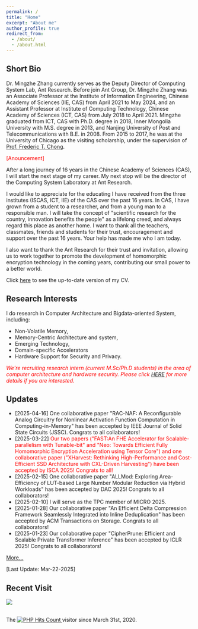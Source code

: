 ```yaml
---
permalink: /
title: "Home"
excerpt: "About me"
author_profile: true
redirect_from: 
  - /about/
  - /about.html
---
```


## Short Bio
Dr. Mingzhe Zhang currently serves as the Deputy Director of Computing System Lab, Ant Research. Before join Ant Group, Dr. Mingzhe Zhang was an Associate Professor at the Institute of Information Engineering, Chinese Academy of Sciences (IIE, CAS) from April 2021 to May 2024, and an Assistant Professor at Institute of Computing Technology, Chinese Academy of Sciences (ICT, CAS) from July 2018 to April 2021. Mingzhe graduated from ICT, CAS with Ph.D. degree in 2018, Inner Mongolia University with M.S. degree in 2013, and Nanjing University of Post and Telecommunications with B.E. in 2008. From 2015 to 2017, he was at the University of Chicago as the visiting scholarship, under the supervision of [Prof. Frederic T. Chong](http://people.cs.uchicago.edu/~ftchong/). 

<font color="#FF0000">[Anouncement]</font> 

After a long journey of 16 years in the Chinese Academy of Sciences (CAS), I will start the next stage of my career. My next stop will be the director of the Computing System Laboratory at Ant Research. 

I would like to appreciate for the educating I have received from the three institutes (ISCAS, ICT, IIE) of the CAS over the past 16 years. In CAS, I have grown from a student to a researcher, and from a young man to a responsible man. I will take the concept of "scientific research for the country, innovation benefits the people" as a lifelong creed, and always regard this place as another home. I want to thank all the teachers, classmates, friends and students for their trust, encouragement and support over the past 16 years. Your help has made me who I am today.

I also want to thank the Ant Research for their trust and invitation, allowing us to work together to promote the development of homomorphic encryption technology in the coming years, contributing our small power to a better world.

Click [here](../pages/cv) to see the up-to-date version of my CV.


## Research Interests
I do research in Computer Architecture and Bigdata-oriented System, including:

- Non-Volatile Memory,
- Memory-Centric Architecture and system,
- Emerging Technology,
- Domain-specific Accelerators
- Hardware Support for Security and Privacy.

<font color="#FF0000"><i>We're recruiting research intern (current M.Sc/Ph.D students) in the area of computer architecture and hardware security. Please click <a href="../pages/recruiting">HERE</a> for more details if you are interested.</i></font>

## Updates

+ [2025-04-16] One collaborative paper "RAC-NAF: A Reconfigurable Analog Circuitry for Nonlinear Activation Function Computation in Computing-in-Memory" has been accepted by IEEE Journal of Solid State Circuits (JSSC). Congrats to all collaborators!
+ [2025-03-22] <font color="#FF0000">Our two papers ("FAST:An FHE Accelerator for Scalable-parallelism with Tunable-bit" and "Neo: Towards Efficient Fully Homomorphic Encryption Acceleration using Tensor Core") and one collaborative paper ("XHarvest: Rethinking High-Performance and Cost-Efficient SSD Architecture with CXL-Driven Harvesting") have been accepted by ISCA 2025! Congrats to all!</font>
+ [2025-02-15] One collaborative paper "ALLMod: Exploring Area-Efficiency of LUT-based Large Number Modular Reduction via Hybrid Workloads" has been accepted by DAC 2025! Congrats to all collaborators!
+ [2025-02-10] I will serve as the TPC member of MICRO 2025.
+ [2025-01-28] Our collaborative paper "An Efficient Delta Compression Framework Seamlessly Integrated into Inline Deduplication" has been accepted by ACM Transactions on Storage. Congrats to all collaborators!
+ [2025-01-23] Our collaborative paper "CipherPrune: Efficient and Scalable Private Transformer Inference" has been accepted by ICLR 2025! Congrats to all collaborators!


[More...](../news/all-news)

\[Last Update: Mar-22-2025\]

   

## Recent Visit

<a href="https://clustrmaps.com/site/17p9b" title="Visit tracker"><img src="//www.clustrmaps.com/map_v2.png?d=_x7tqyOr885brXGvZjrsKqXa4MFwSfmlCNrM9Pdv_q4&cl=ffffff" /></a>

<br>
<!-- hitwebcounter Code START -->
The <a href="https://www.hitwebcounter.com" target="_blank">
<img src="https://hitwebcounter.com/counter/counter.php?page=7218568&style=0006&nbdigits=8&type=page&initCount=0" title="User Stats" Alt="PHP Hits Count"   border="0" > 
</a> visitor since March 31st, 2020.      
